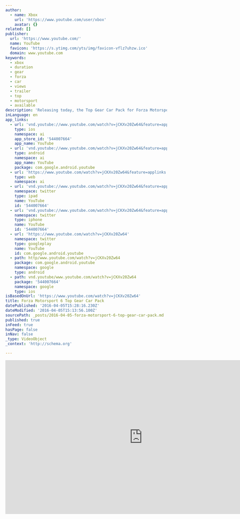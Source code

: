 ```yaml
---
author:
  - name: Xbox
    url: 'https://www.youtube.com/user/xbox'
    avatar: {}
related: []
publisher:
  url: 'https://www.youtube.com/'
  name: YouTube
  favicon: 'https://s.ytimg.com/yts/img/favicon-vflz7uhzw.ico'
  domain: www.youtube.com
keywords:
  - xbox
  - duration
  - gear
  - forza
  - car
  - views
  - trailer
  - top
  - motorsport
  - available
description: 'Releasing today, the Top Gear Car Pack for Forza Motorsport 6 builds on the tradition of amazing Top Gear content in the Forza Motorsport franchise, bringing seven brand new cars exclusively to the game.'
inLanguage: en
app_links:
  - url: 'vnd.youtube://www.youtube.com/watch?v=jCKXv20Zw64&feature=applinks'
    type: ios
    namespace: ai
    app_store_id: '544007664'
    app_name: YouTube
  - url: 'vnd.youtube://www.youtube.com/watch?v=jCKXv20Zw64&feature=applinks'
    type: android
    namespace: ai
    app_name: YouTube
    package: com.google.android.youtube
  - url: 'https://www.youtube.com/watch?v=jCKXv20Zw64&feature=applinks'
    type: web
    namespace: ai
  - url: 'vnd.youtube://www.youtube.com/watch?v=jCKXv20Zw64&feature=applinks'
    namespace: twitter
    type: ipad
    name: YouTube
    id: '544007664'
  - url: 'vnd.youtube://www.youtube.com/watch?v=jCKXv20Zw64&feature=applinks'
    namespace: twitter
    type: iphone
    name: YouTube
    id: '544007664'
  - url: 'https://www.youtube.com/watch?v=jCKXv20Zw64'
    namespace: twitter
    type: googleplay
    name: YouTube
    id: com.google.android.youtube
  - path: http/www.youtube.com/watch?v=jCKXv20Zw64
    package: com.google.android.youtube
    namespace: google
    type: android
  - path: vnd.youtube/www.youtube.com/watch?v=jCKXv20Zw64
    package: '544007664'
    namespace: google
    type: ios
isBasedOnUrl: 'https://www.youtube.com/watch?v=jCKXv20Zw64'
title: Forza Motorsport 6 Top Gear Car Pack
datePublished: '2016-04-05T15:28:16.230Z'
dateModified: '2016-04-05T15:13:56.100Z'
sourcePath: _posts/2016-04-05-forza-motorsport-6-top-gear-car-pack.md
published: true
inFeed: true
hasPage: false
inNav: false
_type: VideoObject
_context: 'http://schema.org'

---
```

<iframe src="https://cdn.embedly.com/widgets/media.html?src=https%3A%2F%2Fwww.youtube.com%2Fembed%2FjCKXv20Zw64%3Ffeature%3Doembed&amp;url=https%3A%2F%2Fwww.youtube.com%2Fwatch%3Fv%3DjCKXv20Zw64&amp;image=https%3A%2F%2Fi.ytimg.com%2Fvi%2FjCKXv20Zw64%2Fhqdefault.jpg&amp;key=b7d04c9b404c499eba89ee7072e1c4f7&amp;type=text%2Fhtml&amp;schema=youtube" width="854" height="480" scrolling="no" frameborder="0" allowfullscreen="allowfullscreen" style=""></iframe>